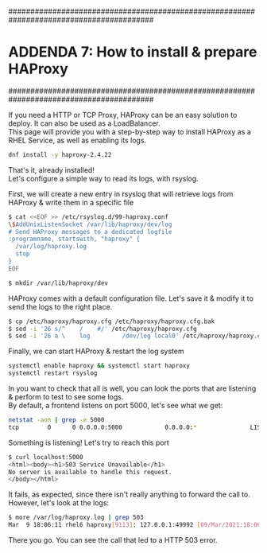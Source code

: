 #########################################################################################
# ADDENDA 7: How to install & prepare HAProxy
#########################################################################################

If you need a HTTP or TCP Proxy, HAProxy can be an easy solution to deploy. It can also be used as a LoadBalancer.  
This page will provide you with a step-by-step way to install HAProxy as a RHEL Service, as well as enabling its logs.  
```bash
dnf install -y haproxy-2.4.22
```

That's it, already installed!  
Let's configure a simple way to read its logs, with rsyslog.  

First, we will create a new entry in rsyslog that will retrieve logs from HAProxy & write them in a specific file  
```bash
$ cat <<EOF >> /etc/rsyslog.d/99-haproxy.conf
\$AddUnixListenSocket /var/lib/haproxy/dev/log
# Send HAProxy messages to a dedicated logfile
:programname, startswith, "haproxy" {
  /var/log/haproxy.log
  stop
}
EOF

$ mkdir /var/lib/haproxy/dev
```

HAProxy comes with a default configuration file. Let's save it & modify it to send the logs to the right place.  
```bash
$ cp /etc/haproxy/haproxy.cfg /etc/haproxy/haproxy.cfg.bak
$ sed -i '26 s/^    /    #/' /etc/haproxy/haproxy.cfg
$ sed -i '26 a \    log         /dev/log local0' /etc/haproxy/haproxy.cfg
```

Finally, we can start HAProxy & restart the log system  
```bash
systemctl enable haproxy && systemctl start haproxy
systemctl restart rsyslog
```

In you want to check that all is well, you can look the ports that are listening & perform to test to see some logs.  
By default, a frontend listens on port 5000, let's see what we get:  
```bash
netstat -aon | grep -e 5000
tcp        0      0 0.0.0.0:5000            0.0.0.0:*               LISTEN      off (0.00/0/0)
```

Something is listening! Let's try to reach this port  
```bash
$ curl localhost:5000
<html><body><h1>503 Service Unavailable</h1>
No server is available to handle this request.
</body></html>
```

It fails, as expected, since there isn't really anything to forward the call to.  
However, let's look at the logs:  
```bash
$ more /var/log/haproxy.log | grep 503
Mar  9 18:06:11 rhel6 haproxy[9113]: 127.0.0.1:49992 [09/Mar/2021:18:06:11.823] main app/<NOSRV> 0/-1/-1/-1/0 503 212 - - SC-- 0/0/0/0/0 0/0 "GET / HTTP/1.1"
```

There you go. You can see the call that led to a HTTP 503 error.
